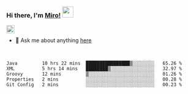 ### Hi there, I'm [Miro!](https://castariva18.github.io/)  <img src="https://github.com/TheDudeThatCode/TheDudeThatCode/blob/master/Assets/Hi.gif" width="29px">

<a href="https://discord.gg/bhPzjwR">
  <img align="left" alt="Clown Discord" width="21px" src="https://cdn4.iconfinder.com/data/icons/logos-and-brands/512/91_Discord_logo_logos-512.png" />
</a>

<br />

- 💬 Ask me about anything [here](https://github.com/castariva18/castariva18/issues)

<br />

<!--START_SECTION:waka-->
```text
Java         10 hrs 22 mins  ████████████████▒░░░░░░░░   65.26 % 
XML          5 hrs 14 mins   ████████▒░░░░░░░░░░░░░░░░   32.97 % 
Groovy       12 mins         ▒░░░░░░░░░░░░░░░░░░░░░░░░   01.26 % 
Properties   2 mins          ░░░░░░░░░░░░░░░░░░░░░░░░░   00.28 % 
Git Config   2 mins          ░░░░░░░░░░░░░░░░░░░░░░░░░   00.23 % 
```
<!--END_SECTION:waka-->
